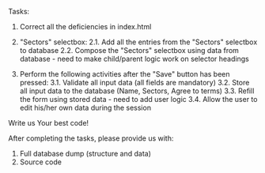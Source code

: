 Tasks:
1. Correct all the deficiencies in index.html

2. "Sectors" selectbox:
   2.1. Add all the entries from the "Sectors" selectbox to database
   2.2. Compose the "Sectors" selectbox using data from database - need to make child/parent logic work on selector headings

3. Perform the following activities after the "Save" button has been pressed:
   3.1. Validate all input data (all fields are mandatory)
   3.2. Store all input data to the database (Name, Sectors, Agree to terms)
   3.3. Refill the form using stored data - need to add user logic
   3.4. Allow the user to edit his/her own data during the session 



Write us Your best code!



After completing the tasks, please provide us with:
1. Full database dump (structure and data)
2. Source code